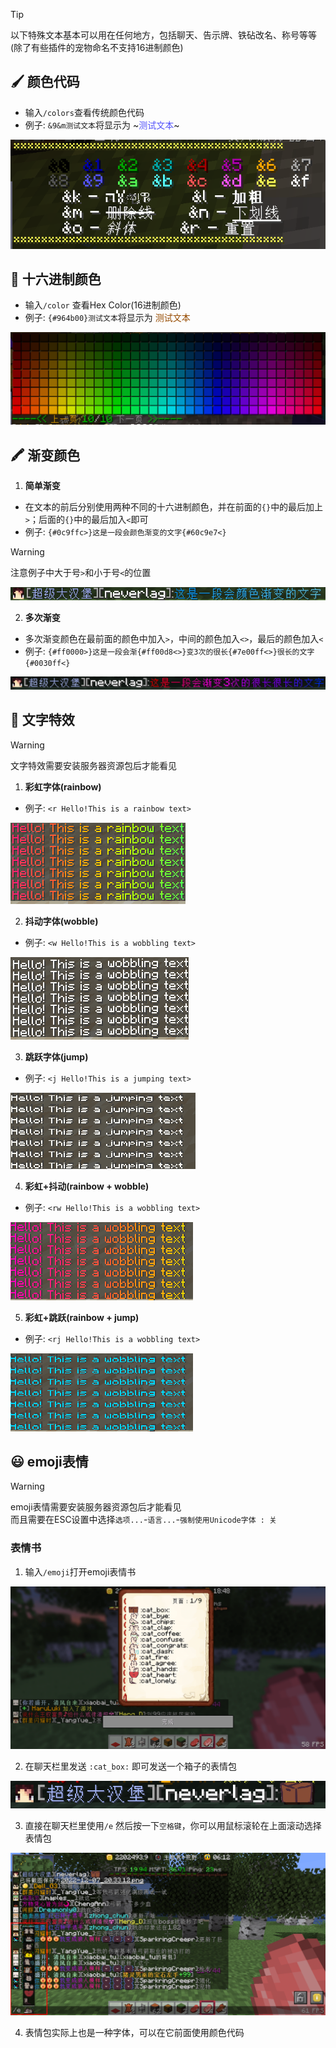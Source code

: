 > [!tip]
> 以下特殊文本基本可以用在任何地方，包括聊天、告示牌、铁砧改名、称号等等(除了有些插件的宠物命名不支持16进制颜色)

## 🖌️ 颜色代码

+ 输入`/colors`查看传统颜色代码
+ 例子: `&9&m测试文本`将显示为 ~<font color=#5454fb>测试文本</font>~

![传统颜色代码](pics/colors.png)

## 🎨 十六进制颜色

+ 输入`/color` 查看Hex Color(16进制颜色)
+ 例子: `{#964b00}测试文本`将显示为 <font color=#964b00>测试文本</font>

![16进制颜色](pics/color.png)

## 🖍️ 渐变颜色

1. **简单渐变**

+ 在文本的前后分别使用两种不同的十六进制颜色，并在前面的`{}`中的最后加上`>`；后面的`{}`中的最后加入`<`即可
+ 例子: `{#0c9ffc>}这是一段会颜色渐变的文字{#60c9e7<}`

> [!warning]
> 注意例子中大于号`>`和小于号`<`的位置

![渐变颜色](pics/text/gradient.png)

2. **多次渐变**

+ 多次渐变颜色在最前面的颜色中加入`>`，中间的颜色加入`<>`，最后的颜色加入`<`
+ 例子: `{#ff0000>}这是一段会渐{#ff00d8<>}变3次的很长{#7e00ff<>}很长的文字{#0030ff<}`

![渐变3次颜色](pics/text/gradient2.png)

## 🌟 文字特效

> [!warning]
> 文字特效需要安装服务器资源包后才能看见


1. **彩虹字体(rainbow)**

+ 例子: `<r Hello!This is a rainbow text>`

![彩虹字体](pics/text/rainbow.gif)

2. **抖动字体(wobble)**

+ 例子: `<w Hello!This is a wobbling text>`

![抖动字体](pics/text/wobble.gif)

3. **跳跃字体(jump)**

+ 例子: `<j Hello!This is a jumping text>`

![跳跃字体](pics/text/jump_chat.gif)

4. **彩虹+抖动(rainbow + wobble)**

+ 例子: `<rw Hello!This is a wobbling text>`

![彩虹抖动字体](pics/text/rw_chat.gif)

5. **彩虹+跳跃(rainbow + jump)**

+ 例子: `<rj Hello!This is a wobbling text>`

![彩虹跳跃字体](pics/text/rj.gif)

## 😃 emoji表情

> [!warning]
> emoji表情需要安装服务器资源包后才能看见  
> 而且需要在ESC设置中选择`选项...`-`语言...`-`强制使用Unicode字体 : 关`

### 表情书

1. 输入`/emoji`打开emoji表情书

![表情书](pics/text/emoji.png)

2. 在聊天栏里发送 `:cat_box:` 即可发送一个箱子的表情包

![发出表情包](pics/text/emoji2.png)

3. 直接在聊天栏里使用`/e` 然后按一下`空格键`，你可以用鼠标滚轮在上面滚动选择表情包

![选择表情包](pics/text/emoji3.png)

4. 表情包实际上也是一种字体，可以在它前面使用颜色代码